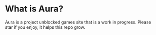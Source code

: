 # What is Aura?
Aura is a project unblocked games site that is a work in progress.
Please star if you enjoy, it helps this repo grow.

